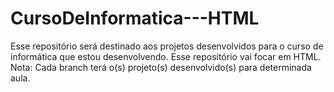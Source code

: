 # CursoDeInformatica---HTML
Esse repositório será destinado aos projetos desenvolvidos para o curso de informática que estou desenvolvendo. Esse repositório vai focar em HTML. Nota: Cada branch terá o(s) projeto(s) desenvolvido(s) para determinada aula.
